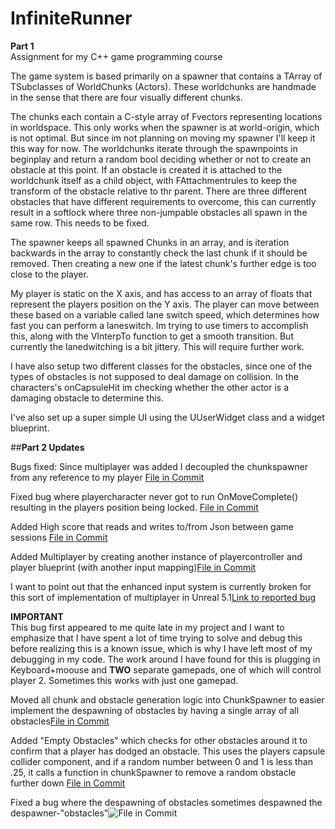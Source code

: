 # InfiniteRunner

**__Part 1__**  
Assignment for my C++ game programming course

The game system is based primarily on a spawner that contains a TArray of TSubclasses of WorldChunks (Actors). These worldchunks are handmade in the sense that there are four visually different chunks.

The chunks each contain a C-style array of Fvectors representing locations in worldspace. This only works when the spawner is at world-origin, which is not optimal. But since im not planning on moving my spawner I'll keep it this way for now. The worldchunks iterate through the spawnpoints in beginplay and return a random bool deciding whether or not to create an obstacle at this point. If an obstacle is created it is attached to the worldchunk itself as a child object, with FAttachmentrules to keep the transform of the obstacle relative to thr parent. There are three different obstacles that have different requirements to overcome, this can currently result in a softlock where three non-jumpable obstacles all spawn in the same row. This needs to be fixed. 

The spawner keeps all spawned Chunks in an array, and is iteration backwards in the array to constantly check the last chunk if it should be removed. Then creating a new one if the latest chunk's further edge is too close to the player.

My player is static on the X axis, and has access to an array of floats that represent the players position on the Y axis. The player can move between these based on a variable called lane switch speed, which determines how fast you can perform a laneswitch. Im trying to use timers to accomplish this, along with the VInterpTo function to get a smooth transition. But currently the lanedwitching is a bit jittery. This will require further work.

I have also setup two different classes for the obstacles, since one of the types of obstacles is not supposed to deal damage on collision. In the characters's onCapsuleHit im checking whether the other actor is a damaging obstacle to determine this.

I've also set up a super simple UI using the UUserWidget class and a widget blueprint.


##**__Part 2 Updates__**  

Bugs fixed:
Since multiplayer was added I decoupled the chunkspawner from any reference to my player
[File in Commit](https://github.com/MoonLoaf/InfiniteRunner/commit/cfe727edc8354fd4d14aadaef3d26ace55060e7c#diff-5daa2f216710b0b30ac0439e30c18e78bad3fc13f97a34915b392ea668cd849f)

Fixed bug where playercharacter never got to run OnMoveComplete() resulting in the players position being locked.
[File in Commit](https://github.com/MoonLoaf/InfiniteRunner/commit/cfe727edc8354fd4d14aadaef3d26ace55060e7c#diff-fc58bd985b663937e3a7af901b8e6820cf4ea1973c398b4caa2254d576afb58a)

Added High score that reads and writes to/from Json between game sessions [File in Commit](https://github.com/MoonLoaf/InfiniteRunner/commit/1c6e5bb465ed6f8ed07df50104e24320c9da18c0#diff-1be5d583375af947f663de90b7c570ea7dd26fee1f8f7ff7524d00de3ed789b4)

Added Multiplayer by creating another instance of playercontroller and player blueprint (with another input mapping)[File in Commit](https://github.com/MoonLoaf/InfiniteRunner/commit/1c6e5bb465ed6f8ed07df50104e24320c9da18c0#diff-0d3ff877872baaeef17a710953927f6e9372f0e06d0cc08fc7ddf5aa0a038134)

I want to point out that the enhanced input system is currently broken for this sort of implementation of multiplayer in Unreal 5.1[Link to reported bug](https://issues.unrealengine.com/issue/UE-169979)

__IMPORTANT__  
This bug first appeared to me quite late in my project and I want to emphasize that I have spent a lot of time trying to solve and debug this before realizing this is a known issue, which is why I have left most of my debugging in my code. The work around I have found for this is plugging in Keyboard+moouse and **TWO** separate gamepads, one of which will control player 2. Sometimes this works with just one gamepad.

Moved all chunk and obstacle generation logic into ChunkSpawner to easier implement the despawning of obstacles by having a single array of all obstacles[File in Commit](https://github.com/MoonLoaf/InfiniteRunner/commit/925b6893c07ac504ae477c92b5836baa9821d3b6#diff-5daa2f216710b0b30ac0439e30c18e78bad3fc13f97a34915b392ea668cd849f)

Added "Empty Obstacles" which checks for other obstacles around it to confirm that a player has dodged an obstacle. This uses the players capsule collider component, and if a random number between 0 and 1 is less than .25, it calls a function in chunkSpawner to remove a random obstacle further down [File in Commit](https://github.com/MoonLoaf/InfiniteRunner/commit/925b6893c07ac504ae477c92b5836baa9821d3b6#diff-7c80e1579b613422ebc81d8ff64f681df8adb2fe4c7fbfa64c447f25d979d8d5)

Fixed a bug where the despawning of obstacles sometimes despawned the despawner-"obstacles"![File in Commit](https://github.com/MoonLoaf/InfiniteRunner/commit/a2ff8d84e038d1e1b870c7e9665e174309c722ea#diff-5daa2f216710b0b30ac0439e30c18e78bad3fc13f97a34915b392ea668cd849f)
